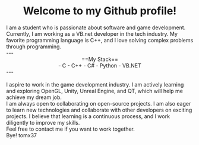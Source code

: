 <h1 align="center">
Welcome to my Github profile!
</h1>

<div>
I am a student who is passionate about software and game development.
  <br />
Currently, I am working as a VB.net developer in the tech industry.
My favorite programming language is C++, and I love solving complex problems through programming.
  <br />
</div>
---
<div align="center"> 
<td>
  ==My Stack==
  <br />
  - C
  - C++
  - C#
  - Python
  - VB.NET  
</td>
</div>
---
<div>
  <br />
I aspire to work in the game development industry. I am actively learning and exploring OpenGL, Unity, Unreal Engine, and QT, which will help me achieve my dream job.
  <br />
I am always open to collaborating on open-source projects. I am also eager to learn new technologies and collaborate with other developers on exciting projects. I believe that learning is a continuous process, and I work diligently to improve my skills.
  <br />
Feel free to contact me if you want to work together.
  <br />
Bye!
tomx37
</div>



